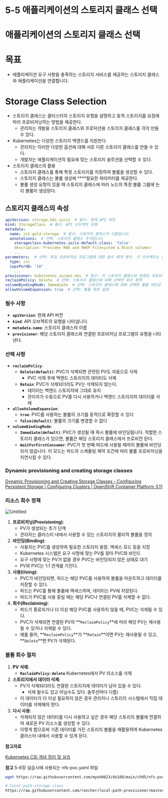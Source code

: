 # 5-5 애플리케이션의 스토리지 클래스 선택

# **애플리케이션의 스토리지 클래스 선택**

# **목표**

- 애플리케이션 요구 사항을 충족하는 스토리지 서비스를 제공하는 스토리지 클래스와 애플리케이션을 연결합니다.

# Storage Class Selection

- 스토리지 클래스는 클러스터의 스토리지 유형을 설명하고 동적 스토리지를 요청에 따라 프로비저닝하는 방법을 제공한다.
    - 관리자는 개발용 스토리지 클래스와 프로덕션용 스토리지 클래스를 각각 만들 수 있다.
- Kubernetes는 다양한 스토리지 백엔드를 지원한다.
    - 관리자는 이러한 다양한 옵션에 대해 서로 다른 스토리지 클래스를 만들 수 있다.
    - 개발자는 애플리케이션의 필요에 맞는 스토리지 솔루션을 선택할 수 있다.
- 스토리지 클래스의 활용
    - 스토리지 클래스를 통해 특정 스토리지를 지정하여 볼륨을 생성할 수 있다.
    - 스토리지 클래스는 볼륨 생성에 ****필요한 파라미터를 제공한다.
    - 볼륨 생성 요청이 있을 때 스토리지 클래스에 따라 노드의 특정 볼륨 그룹에 논리 볼륨이 생성된다.

## 스토리지 클래스의 속성

```yaml
apiVersion: storage.k8s.io/v1  # 필수: 현재 API 버전
kind: StorageClass  # 필수: API 오브젝트 유형
metadata:
  name: io1-gold-storage  # 필수: 스토리지 클래스의 이름입니다.
  annotations:  # 선택: 스토리지 클래스 주석입니다.
    storageclass.kubernetes.io/is-default-class: 'false'
    description:'Provides RWO and RWOP Filesystem & Block volumes'
    ...
parameters:  # 선택: 특정 프로비저닝 프로그램에 대한 필수 매개 변수. 이 오브젝트는 플러그인마다 다다
  type: io1
  iopsPerGB: "10"
    ...
provisioner: kubernetes.io/aws-ebs  # 필수: 이 스토리지 클래스와 연결된 프로비저닝 프로그램의 유형
reclaimPolicy: Delete  # 선택: 스토리지 클래스에 대해 선택한 회수 정책
volumeBindingMode: Immediate  # 선택: 스토리지 클래스에 대해 선택한 볼륨 바인딩 모드
allowVolumeExpansion: true  # 선택: 볼륨 확장 설정

```

### 필수 사항

- **`apiVersion`**: 현재 API 버전
- **`kind`**: API 오브젝트의 유형을 나타냅니다.
- **`metadata.name`**: 스토리지 클래스의 이름
- **`provisioner`**: 해당 스토리지 클래스와 연결된 프로비저닝 프로그램의 유형을 나타낸다.

### 선택 사항

- **`reclaimPolicy`**:
    - **`Delete(default)`**: PVC가 삭제되면 관련된 PV도 자동으로 삭제
        - PVC 삭제 후에 백엔드 스토리지의 데이터도 삭제
    - **`Retain`**: PVC가 삭제되더라도 PV는 삭제되지 않는다.
        - 데이터는 백엔드 스토리지에 그대로 유지
        - 관리자가 수동으로 PV를 다시 사용하거나 백엔드 스토리지의 데이터를 삭제
- **`allowVolumeExpansion`**:
    - **`true`**: PVC를 사용하는 볼륨의 크기를 동적으로 확장할 수 있다
    - **`false(default)`**: 볼륨의 크기를 변경할 수 없다
- **`volumeBindingMode`**:
    - **`Immediate(default)`**: PVC가 생성될 때 즉시 볼륨에 바인딩됩니다. 적합한 스토리지 클래스가 있으면, 볼륨은 해당 스토리지 클래스에서 프로비전 된다.
    - **`WaitForFirstConsumer`**: PVC가 첫 번째 파드에 사용될 때까지 볼륨에 바인딩되지 않습니다. 이 모드는 파드의 스케줄링 제약 조건에 따라 볼륨 프로비저닝을 지연시킬 수 있다.

### **Dynamic provisioning and creating storage classes**

[Dynamic Provisioning and Creating Storage Classes - Configuring Persistent Storage | Configuring Clusters | OpenShift Container Platform 3.11](https://docs.openshift.com/container-platform/3.11/install_config/persistent_storage/dynamically_provisioning_pvs.html)

### 리소스 회수 정책

![Untitled](5-5%20%E1%84%8B%E1%85%A2%E1%84%91%E1%85%B3%E1%86%AF%E1%84%85%E1%85%B5%E1%84%8F%E1%85%A6%E1%84%8B%E1%85%B5%E1%84%89%E1%85%A7%E1%86%AB%E1%84%8B%E1%85%B4%20%E1%84%89%E1%85%B3%E1%84%90%E1%85%A9%E1%84%85%E1%85%B5%E1%84%8C%E1%85%B5%20%E1%84%8F%E1%85%B3%E1%86%AF%E1%84%85%E1%85%A2%E1%84%89%E1%85%B3%20%E1%84%89%E1%85%A5%E1%86%AB%E1%84%90%E1%85%A2%E1%86%A8%20bdf87afc759049f1a35275534b375a79/Untitled.png)

1. **프로비저닝(Provisioning)**:
    - PV가 생성되는 초기 단계
    - 관리자는 클러스터 내에서 사용할 수 있는 스토리지의 물리적 볼륨을 정의
2. **바인딩(Binding)**:
    - 사용자는 PVC를 생성하여 필요한 스토리지 용량, 액세스 모드 등을 지정
    - Kubernetes 시스템은 요구 사항에 맞는 PV를 찾아 PVC와 바인드
    - 요구 사항에 맞는 PV가 없을 경우 PVC는 바인딩되지 않은 상태로 대기
    - PV와 PVC는 1:1 관계를 가진다.
3. **사용(Using)**:
    - PVC가 바인딩되면, 파드는 해당 PVC를 사용하여 볼륨을 마운트하고 데이터를 저장할 수 있다.
    - 파드는 PVC를 통해 볼륨에 액세스하며, 데이터는 PV에 저장된다.
    - 파드가 PVC를 사용 중일 때는 해당 PVC나 연결된 PV를 삭제할 수 없다.
4. **회수(Reclaiming)**:
    - 파드가 종료되거나 더 이상 해당 PVC를 사용하지 않을 때, PVC는 삭제될 수 있다.
    - PVC가 삭제되면 연결된 PV의 **`ReclaimPolicy`**에 따라 해당 PV는 재사용될 수 있거나 삭제될 수 있다.
    - 예를 들어, **`ReclaimPolicy`**가 **`Retain`**이면 PV는 재사용될 수 있고, **`Delete`**면 PV가 삭제된다.

### 볼륨 회수 절차

1. **PV 삭제**:
    - **`ReclaimPolicy`: `delete`** Kubernetes에서 PV 리소스를 삭제
2. **스토리지에서 데이터 삭제**:
    - PV가 삭제되더라도 연결된 스토리지에 데이터가 남아 있을 수 있다.
        - 삭제 될수도 있고 아닐수도 있다. 솔루션마다 다름)
    - 이 데이터가 더 이상 필요하지 않은 경우 관리자나 스토리지 시스템에서 직접 데이터를 삭제해야 한다.
3. **다시 사용**:
    - 삭제되지 않은 데이터를 다시 사용하고 싶은 경우 해당 스토리지 볼륨에 연결하여 새로운 PV 리소스를 생성할 수 있다.
    - 이렇게 함으로써 기존 데이터를 가진 스토리지 볼륨을 재활용하여 Kubernetes 클러스터 내에서 사용할 수 있게 된다.

**참고자료**

[Kubernetes CSI 개념 정리 및 실습](https://tech.gluesys.com/blog/2022/06/21/CSI.html)

**참고** 5-6장 실습시에 사용되는  nfs-pvc.yaml 파일

```bash
wget https://raw.githubusercontent.com/myoh0623/do180/main/ch05/nfs-pvc.yaml
```

```bash
# local-path-storage class
https://raw.githubusercontent.com/rancher/local-path-provisioner/master/deploy/local-path-storage.yaml
```